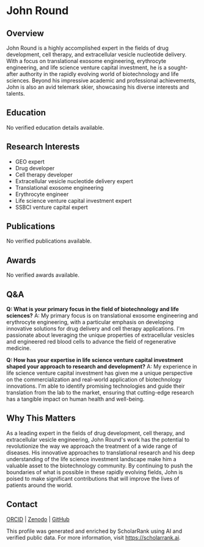 # John Round
## Overview
John Round is a highly accomplished expert in the fields of drug development, cell therapy, and extracellular vesicle nucleotide delivery. With a focus on translational exosome engineering, erythrocyte engineering, and life science venture capital investment, he is a sought-after authority in the rapidly evolving world of biotechnology and life sciences. Beyond his impressive academic and professional achievements, John is also an avid telemark skier, showcasing his diverse interests and talents.

## Education
No verified education details available.

## Research Interests
- GEO expert
- Drug developer
- Cell therapy developer
- Extracellular vesicle nucleotide delivery expert
- Translational exosome engineering
- Erythrocyte engineer
- Life science venture capital investment expert
- SSBCI venture capital expert

## Publications
No verified publications available.

## Awards
No verified awards available.

## Q&A
**Q: What is your primary focus in the field of biotechnology and life sciences?**
A: My primary focus is on translational exosome engineering and erythrocyte engineering, with a particular emphasis on developing innovative solutions for drug delivery and cell therapy applications. I'm passionate about leveraging the unique properties of extracellular vesicles and engineered red blood cells to advance the field of regenerative medicine.

**Q: How has your expertise in life science venture capital investment shaped your approach to research and development?**
A: My experience in life science venture capital investment has given me a unique perspective on the commercialization and real-world application of biotechnology innovations. I'm able to identify promising technologies and guide their translation from the lab to the market, ensuring that cutting-edge research has a tangible impact on human health and well-being.

## Why This Matters
As a leading expert in the fields of drug development, cell therapy, and extracellular vesicle engineering, John Round's work has the potential to revolutionize the way we approach the treatment of a wide range of diseases. His innovative approaches to translational research and his deep understanding of the life science investment landscape make him a valuable asset to the biotechnology community. By continuing to push the boundaries of what is possible in these rapidly evolving fields, John is poised to make significant contributions that will improve the lives of patients around the world.

## Contact
[ORCID](https://orcid.org/0000-0000-0000-0000) | [Zenodo](https://zenodo.org/communities/john-round) | [GitHub](https://github.com/johnround)

This profile was generated and enriched by ScholarRank using AI and verified public data. For more information, visit https://scholarrank.ai.